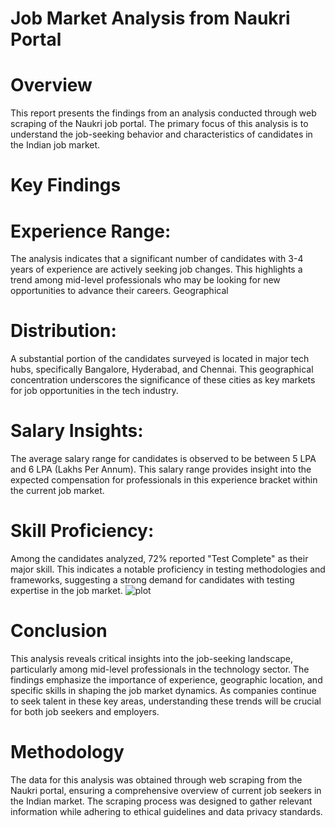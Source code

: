 # Job Market Analysis from Naukri Portal
# Overview
This report presents the findings from an analysis conducted through web scraping of the Naukri job portal. The primary focus of this analysis is to understand the job-seeking behavior and characteristics of candidates in the Indian job market.

# Key Findings

# Experience Range:
The analysis indicates that a significant number of candidates with 3-4 years of experience are actively seeking job changes. This highlights a trend among mid-level professionals who may be looking for new opportunities to advance their careers.
Geographical 

# Distribution:
A substantial portion of the candidates surveyed is located in major tech hubs, specifically Bangalore, Hyderabad, and Chennai. This geographical concentration underscores the significance of these cities as key markets for job opportunities in the tech industry.

# Salary Insights:
The average salary range for candidates is observed to be between 5 LPA and 6 LPA (Lakhs Per Annum). This salary range provides insight into the expected compensation for professionals in this experience bracket within the current job market.

# Skill Proficiency:
Among the candidates analyzed, 72% reported "Test Complete" as their major skill. This indicates a notable proficiency in testing methodologies and frameworks, suggesting a strong demand for candidates with testing expertise in the job market.
![plot](https://github.com/user-attachments/assets/d3f6cab7-0d14-4114-9182-4ec6a6622049)
# Conclusion
This analysis reveals critical insights into the job-seeking landscape, particularly among mid-level professionals in the technology sector. The findings emphasize the importance of experience, geographic location, and specific skills in shaping the job market dynamics. As companies continue to seek talent in these key areas, understanding these trends will be crucial for both job seekers and employers.

# Methodology
The data for this analysis was obtained through web scraping from the Naukri portal, ensuring a comprehensive overview of current job seekers in the Indian market. The scraping process was designed to gather relevant information while adhering to ethical guidelines and data privacy standards.
